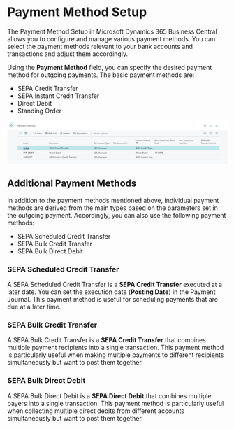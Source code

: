 # Payment Method Setup

The Payment Method Setup in Microsoft Dynamics 365 Business Central allows you to configure and manage various payment methods. You can select the payment methods relevant to your bank accounts and transactions and adjust them accordingly.

Using the **Payment Method** field, you can specify the desired payment method for outgoing payments. The basic payment methods are:

- SEPA Credit Transfer
- SEPA Instant Credit Transfer
- Direct Debit
- Standing Order

![Payment Method Setup](/assets/images/365-business-banking/payment-method-setup.en-US.png)

## Additional Payment Methods

In addition to the payment methods mentioned above, individual payment methods are derived from the main types based on the parameters set in the outgoing payment. Accordingly, you can also use the following payment methods:

- SEPA Scheduled Credit Transfer
- SEPA Bulk Credit Transfer
- SEPA Bulk Direct Debit

### SEPA Scheduled Credit Transfer

A SEPA Scheduled Credit Transfer is a **SEPA Credit Transfer** executed at a later date. You can set the execution date (**Posting Date**) in the Payment Journal. This payment method is useful for scheduling payments that are due at a later time.

### SEPA Bulk Credit Transfer

A SEPA Bulk Credit Transfer is a **SEPA Credit Transfer** that combines multiple payment recipients into a single transaction. This payment method is particularly useful when making multiple payments to different recipients simultaneously but want to post them together.

### SEPA Bulk Direct Debit

A SEPA Bulk Direct Debit is a **SEPA Direct Debit** that combines multiple payers into a single transaction. This payment method is particularly useful when collecting multiple direct debits from different accounts simultaneously but want to post them together.

